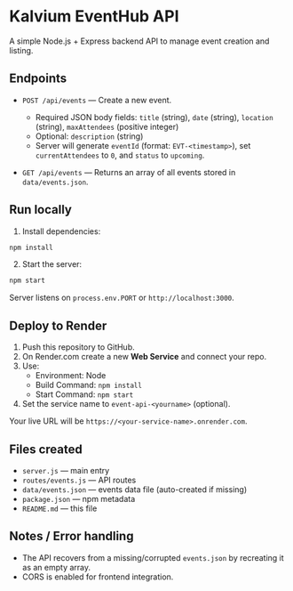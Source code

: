 # Kalvium EventHub API

A simple Node.js + Express backend API to manage event creation and listing.

## Endpoints

- `POST /api/events` — Create a new event.
  - Required JSON body fields: `title` (string), `date` (string), `location` (string), `maxAttendees` (positive integer)
  - Optional: `description` (string)
  - Server will generate `eventId` (format: `EVT-<timestamp>`), set `currentAttendees` to `0`, and `status` to `upcoming`.

- `GET /api/events` — Returns an array of all events stored in `data/events.json`.

## Run locally

1. Install dependencies:
```bash
npm install
```

2. Start the server:
```bash
npm start
```

Server listens on `process.env.PORT` or `http://localhost:3000`.

## Deploy to Render

1. Push this repository to GitHub.
2. On Render.com create a new **Web Service** and connect your repo.
3. Use:
   - Environment: Node
   - Build Command: `npm install`
   - Start Command: `npm start`
4. Set the service name to `event-api-<yourname>` (optional).

Your live URL will be `https://<your-service-name>.onrender.com`.

## Files created

- `server.js` — main entry
- `routes/events.js` — API routes
- `data/events.json` — events data file (auto-created if missing)
- `package.json` — npm metadata
- `README.md` — this file

## Notes / Error handling

- The API recovers from a missing/corrupted `events.json` by recreating it as an empty array.
- CORS is enabled for frontend integration.
